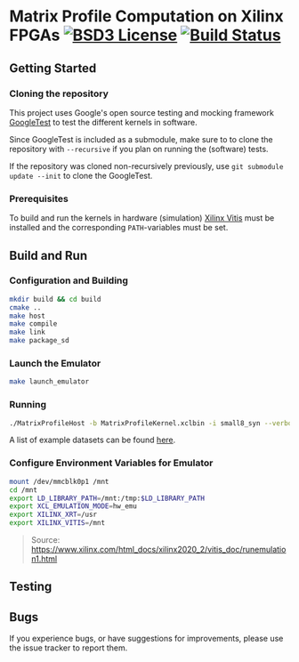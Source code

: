 # Matrix Profile Computation on Xilinx FPGAs [![BSD3 License](https://img.shields.io/badge/License-BSDv3-blue.svg)](LICENSE.md) [![Build Status](https://travis-ci.com/jlscheerer/matrix-profile-hls.svg?token=dmssrYE2KgMinUZ9Pecp&branch=master)](https://travis-ci.com/jlscheerer/matrix-profile-hls)

## Getting Started
### Cloning the repository
This project uses Google's open source testing and mocking framework [GoogleTest](https://github.com/google/googletest) to test the different kernels in software.

Since GoogleTest is included as a submodule, make sure to to clone the repository with ``--recursive`` if you plan on running the (software) tests.

If the repository was cloned non-recursively previously, use ``git submodule update --init`` to clone the GoogleTest.

### Prerequisites
To build and run the kernels in hardware (simulation) [Xilinx Vitis](https://www.xilinx.com/support/download/index.html/content/xilinx/en/downloadNav/vitis/2020-2.html) must be installed and the corresponding ``PATH``-variables must be set.

## Build and Run
### Configuration and Building
```bash
mkdir build && cd build
cmake ..
make host
make compile
make link
make package_sd
```

### Launch the Emulator
```bash
make launch_emulator
```

### Running
```bash
./MatrixProfileHost -b MatrixProfileKernel.xclbin -i small8_syn --verbose
```
A list of example datasets can be found [here](data/).

### Configure Environment Variables for Emulator
```bash
mount /dev/mmcblk0p1 /mnt
cd /mnt
export LD_LIBRARY_PATH=/mnt:/tmp:$LD_LIBRARY_PATH
export XCL_EMULATION_MODE=hw_emu
export XILINX_XRT=/usr
export XILINX_VITIS=/mnt
```
> Source: https://www.xilinx.com/html_docs/xilinx2020_2/vitis_doc/runemulation1.html

## Testing

## Bugs
If you experience bugs, or have suggestions for improvements, please use the issue tracker to report them.